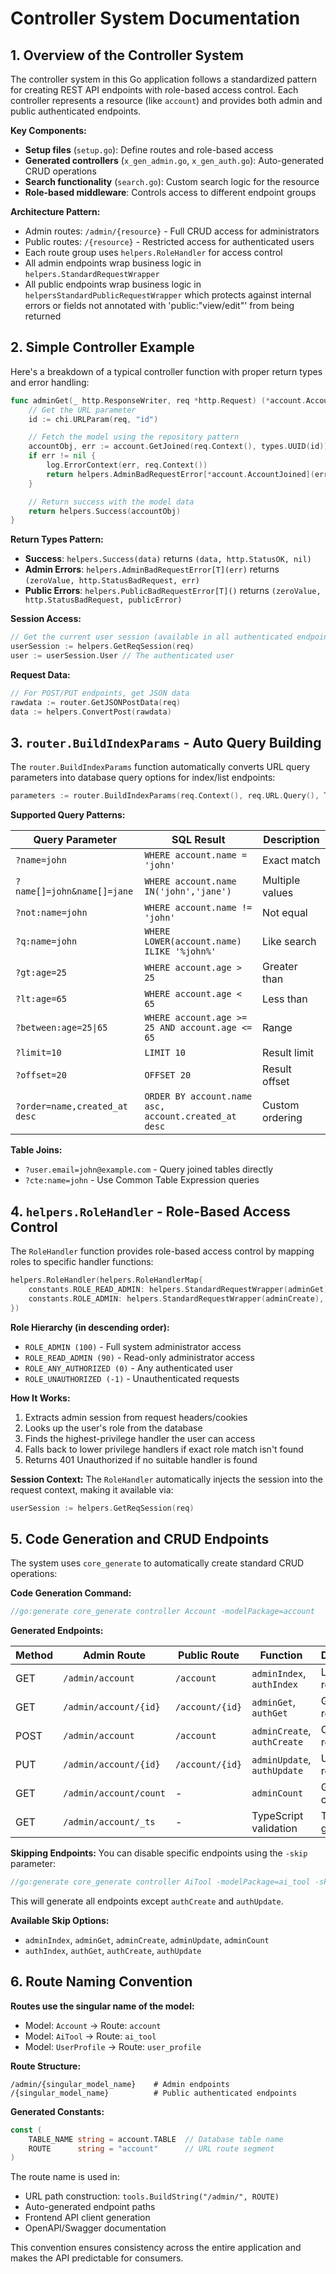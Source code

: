 # Controller System Documentation

## 1. Overview of the Controller System

The controller system in this Go application follows a standardized pattern for creating REST API endpoints with role-based access control. Each controller represents a resource (like `account`) and provides both admin and public authenticated endpoints.

**Key Components:**
- **Setup files** (`setup.go`): Define routes and role-based access
- **Generated controllers** (`x_gen_admin.go`, `x_gen_auth.go`): Auto-generated CRUD operations
- **Search functionality** (`search.go`): Custom search logic for the resource
- **Role-based middleware**: Controls access to different endpoint groups

**Architecture Pattern:**
- Admin routes: `/admin/{resource}` - Full CRUD access for administrators  
- Public routes: `/{resource}` - Restricted access for authenticated users
- Each route group uses `helpers.RoleHandler` for access control
- All admin endpoints wrap business logic in `helpers.StandardRequestWrapper`
- All public endpoints wrap business logic in `helpersStandardPublicRequestWrapper` which protects against internal errors or fields not annotated with 'public:"view/edit"' from being returned

## 2. Simple Controller Example

Here's a breakdown of a typical controller function with proper return types and error handling:

```go
func adminGet(_ http.ResponseWriter, req *http.Request) (*account.AccountJoined, int, error) {
    // Get the URL parameter
    id := chi.URLParam(req, "id")

    // Fetch the model using the repository pattern
    accountObj, err := account.GetJoined(req.Context(), types.UUID(id))
    if err != nil {
        log.ErrorContext(err, req.Context())
        return helpers.AdminBadRequestError[*account.AccountJoined](err)
    }

    // Return success with the model data
    return helpers.Success(accountObj)
}
```

**Return Types Pattern:**
- **Success**: `helpers.Success(data)` returns `(data, http.StatusOK, nil)`
- **Admin Errors**: `helpers.AdminBadRequestError[T](err)` returns `(zeroValue, http.StatusBadRequest, err)`
- **Public Errors**: `helpers.PublicBadRequestError[T]()` returns `(zeroValue, http.StatusBadRequest, publicError)`

**Session Access:**
```go
// Get the current user session (available in all authenticated endpoints)
userSession := helpers.GetReqSession(req)
user := userSession.User // The authenticated user
```

**Request Data:**
```go
// For POST/PUT endpoints, get JSON data
rawdata := router.GetJSONPostData(req)
data := helpers.ConvertPost(rawdata)
```

## 3. `router.BuildIndexParams` - Auto Query Building

The `router.BuildIndexParams` function automatically converts URL query parameters into database query options for index/list endpoints:

```go
parameters := router.BuildIndexParams(req.Context(), req.URL.Query(), TABLE_NAME)
```

**Supported Query Patterns:**

| Query Parameter | SQL Result | Description |
|-----------------|------------|-------------|
| `?name=john` | `WHERE account.name = 'john'` | Exact match |
| `?name[]=john&name[]=jane` | `WHERE account.name IN('john','jane')` | Multiple values |
| `?not:name=john` | `WHERE account.name != 'john'` | Not equal |
| `?q:name=john` | `WHERE LOWER(account.name) ILIKE '%john%'` | Like search |
| `?gt:age=25` | `WHERE account.age > 25` | Greater than |
| `?lt:age=65` | `WHERE account.age < 65` | Less than |
| `?between:age=25\|65` | `WHERE account.age >= 25 AND account.age <= 65` | Range |
| `?limit=10` | `LIMIT 10` | Result limit |
| `?offset=20` | `OFFSET 20` | Result offset |
| `?order=name,created_at desc` | `ORDER BY account.name asc, account.created_at desc` | Custom ordering |

**Table Joins:**
- `?user.email=john@example.com` - Query joined tables directly
- `?cte:name=john` - Use Common Table Expression queries

## 4. `helpers.RoleHandler` - Role-Based Access Control

The `RoleHandler` function provides role-based access control by mapping roles to specific handler functions:

```go
helpers.RoleHandler(helpers.RoleHandlerMap{
    constants.ROLE_READ_ADMIN: helpers.StandardRequestWrapper(adminGet),
    constants.ROLE_ADMIN: helpers.StandardRequestWrapper(adminCreate),
})
```

**Role Hierarchy (in descending order):**
- `ROLE_ADMIN (100)` - Full system administrator access
- `ROLE_READ_ADMIN (90)` - Read-only administrator access  
- `ROLE_ANY_AUTHORIZED (0)` - Any authenticated user
- `ROLE_UNAUTHORIZED (-1)` - Unauthenticated requests

**How It Works:**
1. Extracts admin session from request headers/cookies
2. Looks up the user's role from the database
3. Finds the highest-privilege handler the user can access
4. Falls back to lower privilege handlers if exact role match isn't found
5. Returns 401 Unauthorized if no suitable handler is found

**Session Context:**
The `RoleHandler` automatically injects the session into the request context, making it available via:
```go
userSession := helpers.GetReqSession(req)
```

## 5. Code Generation and CRUD Endpoints

The system uses `core_generate` to automatically create standard CRUD operations:

**Code Generation Command:**
```go
//go:generate core_generate controller Account -modelPackage=account
```

**Generated Endpoints:**

| Method | Admin Route | Public Route | Function | Description |
|--------|-------------|--------------|----------|-------------|
| GET | `/admin/account` | `/account` | `adminIndex`, `authIndex` | List resources |
| GET | `/admin/account/{id}` | `/account/{id}` | `adminGet`, `authGet` | Get single resource |
| POST | `/admin/account` | `/account` | `adminCreate`, `authCreate` | Create new resource |
| PUT | `/admin/account/{id}` | `/account/{id}` | `adminUpdate`, `authUpdate` | Update resource |
| GET | `/admin/account/count` | - | `adminCount` | Get total count |
| GET | `/admin/account/_ts` | - | TypeScript validation | TS type generation |

**Skipping Endpoints:**
You can disable specific endpoints using the `-skip` parameter:
```go
//go:generate core_generate controller AiTool -modelPackage=ai_tool -skip=authCreate,authUpdate
```

This will generate all endpoints except `authCreate` and `authUpdate`.

**Available Skip Options:**
- `adminIndex`, `adminGet`, `adminCreate`, `adminUpdate`, `adminCount`
- `authIndex`, `authGet`, `authCreate`, `authUpdate`

## 6. Route Naming Convention

**Routes use the singular name of the model:**
- Model: `Account` → Route: `account`  
- Model: `AiTool` → Route: `ai_tool`
- Model: `UserProfile` → Route: `user_profile`

**Route Structure:**
```
/admin/{singular_model_name}    # Admin endpoints
/{singular_model_name}          # Public authenticated endpoints
```

**Generated Constants:**
```go
const (
    TABLE_NAME string = account.TABLE  // Database table name
    ROUTE      string = "account"      // URL route segment
)
```

The route name is used in:
- URL path construction: `tools.BuildString("/admin/", ROUTE)`  
- Auto-generated endpoint paths
- Frontend API client generation
- OpenAPI/Swagger documentation

This convention ensures consistency across the entire application and makes the API predictable for consumers.